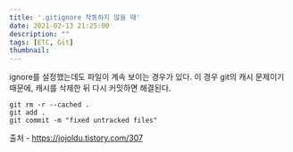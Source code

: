 ```yaml
---
title: '.gitignore 작동하지 않을 때'
date: 2021-02-13 21:25:00
description: ""
tags: [ETC, Git]
thumbnail: 
---  
```


ignore를 설정했는데도 파일이 계속 보이는 경우가 있다. 이 경우 git의 캐시 문제이기 때문에, 캐시를 삭제한 뒤 다시 커밋하면 해결된다.

```
git rm -r --cached .
git add .
git commit -m "fixed untracked files"
```

출처 - https://jojoldu.tistory.com/307